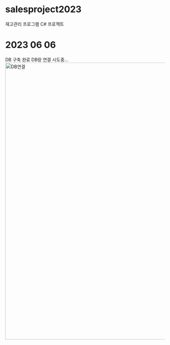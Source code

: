 # salesproject2023
재고관리 프로그램 C# 프로젝트


# 2023 06 06 
DB 구축 완료 DB랑 연결 시도중...
<img width="872" alt="DB연결" src="https://github.com/Lwy1214/salesproject2023/assets/72485495/2cb5a54a-6921-4904-b302-e2b6947a34b1">
